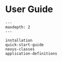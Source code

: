 # User Guide

```{toctree}
---
maxdepth: 2
---

installation
quick-start-guide
nexus-classes
application-definitions
```
